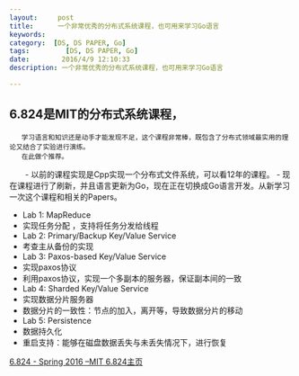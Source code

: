```yaml
---
layout:     post
title:      一个非常优秀的分布式系统课程，也可用来学习Go语言
keywords:
category:  [DS, DS PAPER, Go]
tags:         [DS, DS PAPER, Go]
date:        2016/4/9 12:10:33
description: 一个非常优秀的分布式系统课程，也可用来学习Go语言

---
```


## 6.824是MIT的分布式系统课程，

       学习语言和知识还是动手才能发现不足，这个课程非常棒，既包含了分布式领域最实用的理论又结合了实验进行演练。
       在此做个推荐。

　　- 以前的课程实现是Cpp实现一个分布式文件系统，可以看12年的课程。
       - 现在课程进行了刷新，并且语言更新为Go，现在正在切换成Go语言开发。从新学习一次这个课程和相关的Papers。

<!--more-->

 - Lab 1: MapReduce
 - 实现任务分配 ，支持将任务分发给线程
 - Lab 2: Primary/Backup Key/Value Service
 - 考查主从备份的实现
 - Lab 3: Paxos-based Key/Value Service
 - 实现paxos协议
 - 利用paxos协议，实现一个多副本的服务器，保证副本间的一致
 - Lab 4: Sharded Key/Value Service
 - 实现数据分片服务器
 - 数据分片的一致性：节点的加入，离开等，导致数据分片的移动
 - Lab 5: Persistence
 - 数据持久化
 - 重启支持：能够在磁盘数据丢失与未丢失情况下，进行恢复



[6.824 - Spring 2016 –MIT 6.824主页](https://pdos.csail.mit.edu/6.824/index.html)
